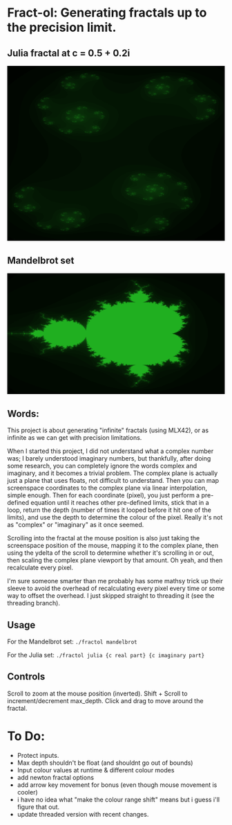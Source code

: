 # Fract-ol: Generating fractals up to the precision limit.

## Julia fractal at c = 0.5 + 0.2i
![Julia fractal where c is 0.5 + 0.2i](static/julia.5.2.png)

## Mandelbrot set
![Mandelbrot set](static/mandelbrot.png)

## Words:

This project is about generating "infinite" fractals (using MLX42), or as infinite as we can get with precision limitations.

When I started this project, I did not understand what a complex number was; I barely understood imaginary numbers, but thankfully, after doing some research, you can completely ignore the words complex and imaginary, and it becomes a trivial problem. The complex plane is actually just a plane that uses floats, not difficult to understand. Then you can map screenspace coordinates to the complex plane via linear interpolation, simple enough. Then for each coordinate (pixel), you just perform a pre-defined equation until it reaches other pre-defined limits, stick that in a loop, return the depth (number of times it looped before it hit one of the limits), and use the depth to determine the colour of the pixel. Really it's not as "complex" or "imaginary" as it once seemed.

Scrolling into the fractal at the mouse position is also just taking the screenspace position of the mouse, mapping it to the complex plane, then using the ydelta of the scroll to determine whether it's scrolling in or out, then scaling the complex plane viewport by that amount. Oh yeah, and then recalculate every pixel.

I'm sure someone smarter than me probably has some mathsy trick up their sleeve to avoid the overhead of recalculating every pixel every time or some way to offset the overhead. I just skipped straight to threading it (see the threading branch).

## Usage

For the Mandelbrot set:
`./fractol mandelbrot`

For the Julia set:
`./fractol julia {c real part} {c imaginary part}`

## Controls

Scroll to zoom at the mouse position (inverted).
Shift + Scroll to increment/decrement max_depth.
Click and drag to move around the fractal.

# To Do:
- Protect inputs.
- Max depth shouldn't be float (and shouldnt go out of bounds)
- Input colour values at runtime & different colour modes
- add newton fractal options
- add arrow key movement for bonus (even though mouse movement is cooler)
- i have no idea what "make the colour range shift" means but i guess i'll figure that out.
- update threaded version with recent changes.
